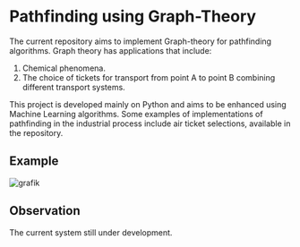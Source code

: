 # Pathfinding using Graph-Theory

The current repository aims to implement Graph-theory for pathfinding algorithms. Graph theory has applications that include:
 1) Chemical phenomena.
 2) The choice of tickets for transport from point A to point B combining different transport systems.

This project is developed mainly on Python and aims to be enhanced using Machine Learning algorithms. Some examples of implementations of pathfinding in the industrial process include air ticket selections, available in the repository.

## Example

![grafik](https://github.com/renecartaya/Pathfinding-with-Graph-Theory/blob/main/Pathfinder.png)

## Observation

The current system still under development.

